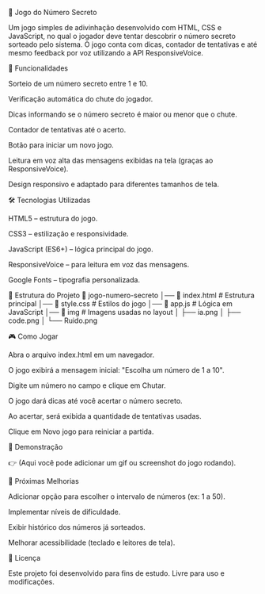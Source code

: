 🎲 Jogo do Número Secreto

Um jogo simples de adivinhação desenvolvido com HTML, CSS e JavaScript, no qual o jogador deve tentar descobrir o número secreto sorteado pelo sistema. O jogo conta com dicas, contador de tentativas e até mesmo feedback por voz utilizando a API ResponsiveVoice.

🚀 Funcionalidades

Sorteio de um número secreto entre 1 e 10.

Verificação automática do chute do jogador.

Dicas informando se o número secreto é maior ou menor que o chute.

Contador de tentativas até o acerto.

Botão para iniciar um novo jogo.

Leitura em voz alta das mensagens exibidas na tela (graças ao ResponsiveVoice).

Design responsivo e adaptado para diferentes tamanhos de tela.

🛠️ Tecnologias Utilizadas

HTML5 – estrutura do jogo.

CSS3 – estilização e responsividade.

JavaScript (ES6+) – lógica principal do jogo.

ResponsiveVoice – para leitura em voz das mensagens.

Google Fonts – tipografia personalizada.

📂 Estrutura do Projeto
📁 jogo-numero-secreto
│── 📄 index.html        # Estrutura principal
│── 📄 style.css         # Estilos do jogo
│── 📄 app.js            # Lógica em JavaScript
│── 📁 img               # Imagens usadas no layout
│     ├── ia.png
│     ├── code.png
│     └── Ruido.png

🎮 Como Jogar

Abra o arquivo index.html em um navegador.

O jogo exibirá a mensagem inicial: "Escolha um número de 1 a 10".

Digite um número no campo e clique em Chutar.

O jogo dará dicas até você acertar o número secreto.

Ao acertar, será exibida a quantidade de tentativas usadas.

Clique em Novo jogo para reiniciar a partida.

📸 Demonstração

👉 (Aqui você pode adicionar um gif ou screenshot do jogo rodando).

🔮 Próximas Melhorias

Adicionar opção para escolher o intervalo de números (ex: 1 a 50).

Implementar níveis de dificuldade.

Exibir histórico dos números já sorteados.

Melhorar acessibilidade (teclado e leitores de tela).

📜 Licença

Este projeto foi desenvolvido para fins de estudo. Livre para uso e modificações.
